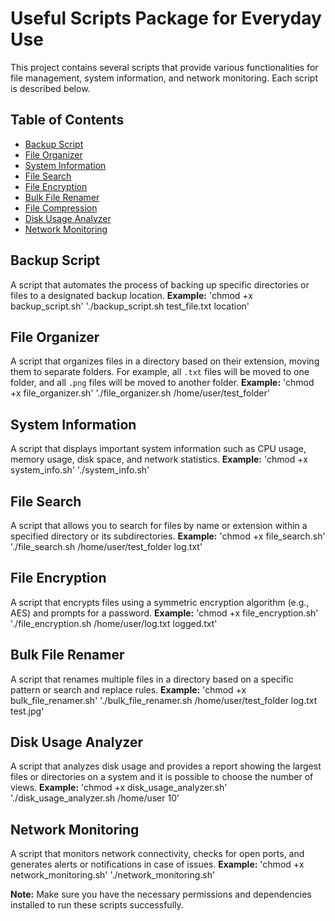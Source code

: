 # Useful Scripts Package for Everyday Use

This project contains several scripts that provide various functionalities for file management, system information, and network monitoring. Each script is described below.

## Table of Contents

- [Backup Script](#backup-script)
- [File Organizer](#file-organizer)
- [System Information](#system-information)
- [File Search](#file-search)
- [File Encryption](#file-encryption)
- [Bulk File Renamer](#bulk-file-renamer)
- [File Compression](#file-compression)
- [Disk Usage Analyzer](#disk-usage-analyzer)
- [Network Monitoring](#network-monitoring)

## Backup Script

A script that automates the process of backing up specific directories or files to a designated backup location.
**Example:** 'chmod +x backup_script.sh' './backup_script.sh test_file.txt location'


## File Organizer

A script that organizes files in a directory based on their extension, moving them to separate folders. For example, all `.txt` files will be moved to one folder, and all `.png` files will be moved to another folder.
**Example:** 'chmod +x file_organizer.sh' './file_organizer.sh /home/user/test_folder'


## System Information

A script that displays important system information such as CPU usage, memory usage, disk space, and network statistics.
**Example:** 'chmod +x system_info.sh' './system_info.sh'


## File Search

A script that allows you to search for files by name or extension within a specified directory or its subdirectories.
**Example:** 'chmod +x file_search.sh' './file_search.sh /home/user/test_folder log.txt'


## File Encryption

A script that encrypts files using a symmetric encryption algorithm (e.g., AES) and prompts for a password.
**Example:** 'chmod +x file_encryption.sh' './file_encryption.sh /home/user/log.txt logged.txt'


## Bulk File Renamer

A script that renames multiple files in a directory based on a specific pattern or search and replace rules.
**Example:** 'chmod +x bulk_file_renamer.sh' './bulk_file_renamer.sh /home/user/test_folder log.txt test.jpg'


## Disk Usage Analyzer

A script that analyzes disk usage and provides a report showing the largest files or directories on a system and it is possible to choose the number of views.
**Example:** 'chmod +x disk_usage_analyzer.sh' './disk_usage_analyzer.sh /home/user 10'


## Network Monitoring

A script that monitors network connectivity, checks for open ports, and generates alerts or notifications in case of issues.
**Example:** 'chmod +x network_monitoring.sh' './network_monitoring.sh'



**Note:** Make sure you have the necessary permissions and dependencies installed to run these scripts successfully.

